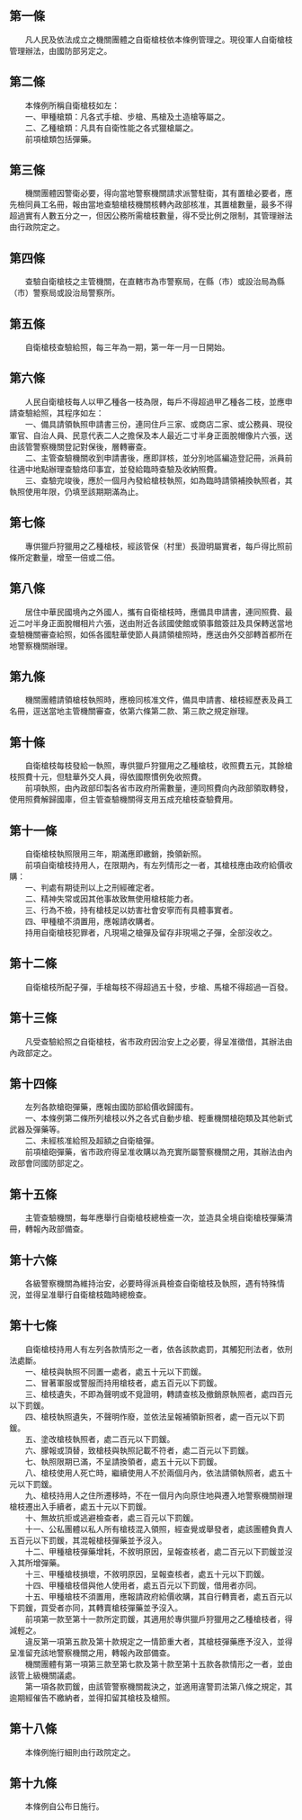 第一條 
-------
　　凡人民及依法成立之機關團體之自衛槍枝依本條例管理之。現役軍人自衛槍枝管理辦法，由國防部另定之。  


第二條 
-------
　　本條例所稱自衛槍枝如左：  
　　一、甲種槍類：凡各式手槍、步槍、馬槍及土造槍等屬之。  
　　二、乙種槍類：凡具有自衛性能之各式獵槍屬之。  
　　前項槍類包括彈藥。  


第三條 
-------
　　機關團體因警衛必要，得向當地警察機關請求派警駐衛，其有置槍必要者，應先檢同員工名冊，報由當地查驗槍枝機關核轉內政部核准，其置槍數量，最多不得超過實有人數五分之一，但因公務所需槍枝數量，得不受比例之限制，其管理辦法由行政院定之。  


第四條 
-------
　　查驗自衛槍枝之主管機關，在直轄市為市警察局，在縣（市）或設治局為縣（市）警察局或設治局警察所。  


第五條 
-------
　　自衛槍枝查驗給照，每三年為一期，第一年一月一日開始。  


第六條 
-------
　　人民自衛槍枝每人以甲乙種各一枝為限，每戶不得超過甲乙種各二枝，並應申請查驗給照，其程序如左：  
　　一、備具請領執照申請書三份，連同住戶三家、或商店二家、或公務員、現役軍官、自治人員、民意代表二人之擔保及本人最近二寸半身正面脫帽像片六張，送由該管警察機關登記對保後，層轉審查。  
　　二、主管查驗機關收到申請書後，應即詳核，並分別地區編造登記冊，派員前往適中地點辦理查驗烙印事宜，並發給臨時查驗及收納照費。  
　　三、查驗完竣後，應於一個月內發給槍枝執照，如為臨時請領補換執照者，其執照使用年限，仍填至該期期滿為止。  


第七條 
-------
　　專供獵戶狩獵用之乙種槍枝，經該管保（村里）長證明屬實者，每戶得比照前條所定數量，增至一倍或二倍。  


第八條 
-------
　　居住中華民國境內之外國人，攜有自衛槍枝時，應備具申請書，連同照費、最近二吋半身正面脫帽相片六張，送由附近各該國使館或領事館簽註及具保轉送當地查驗機關審查給照，如係各國駐華使節人員請領槍照時，應送由外交部轉首都所在地警察機關辦理。  


第九條 
-------
　　機關團體請領槍枝執照時，應檢同核准文件，備具申請書、槍枝經歷表及員工名冊，逕送當地主管機關審查，依第六條第二款、第三款之規定辦理。  


第十條 
-------
　　自衛槍枝每枝發給一執照，專供獵戶狩獵用之乙種槍枝，收照費五元，其餘槍枝照費十元，但駐華外交人員，得依國際慣例免收照費。  
　　前項執照，由內政部印製各省市政府所需數量，連同照費向內政部領取轉發，使用照費解歸國庫，但主管查驗機關得支用五成充槍枝查驗費用。  


第十一條 
---------
　　自衛槍枝執照限用三年，期滿應即繳銷，換領新照。  
　　前項自衛槍枝持用人，在限期內，有左列情形之一者，其槍枝應由政府給價收購：  
　　一、判處有期徒刑以上之刑經確定者。  
　　二、精神失常或因其他事故致無使用槍枝能力者。  
　　三、行為不檢，持有槍枝足以妨害社會安寧而有具體事實者。  
　　四、甲種槍不須置用，應報請收購者。  
　　持用自衛槍枝犯罪者，凡現場之槍彈及留存非現場之子彈，全部沒收之。  


第十二條 
---------
　　自衛槍枝所配子彈，手槍每枝不得超過五十發，步槍、馬槍不得超過一百發。  


第十三條 
---------
　　凡受查驗給照之自衛槍枝，省市政府因治安上之必要，得呈准徵借，其辦法由內政部定之。  


第十四條 
---------
　　左列各款槍砲彈藥，應報由國防部給價收歸國有。  
　　一、本條例第二條所列槍枝以外之各式自動步槍、輕重機關槍砲類及其他新式武器及彈藥等。  
　　二、未經核准給照及超額之自衛槍彈。  
　　前項槍砲彈藥，省市政府得呈准收購以為充實所屬警察機關之用，其辦法由內政部會同國防部定之。  


第十五條 
---------
　　主管查驗機關，每年應舉行自衛槍枝總檢查一次，並造具全境自衛槍枝彈藥清冊，轉報內政部備查。  


第十六條 
---------
　　各級警察機關為維持治安，必要時得派員檢查自衛槍枝及執照，遇有特殊情況，並得呈准舉行自衛槍枝臨時總檢查。  


第十七條 
---------
　　自衛槍枝持用人有左列各款情形之一者，依各該款處罰，其觸犯刑法者，依刑法處斷。  
　　一、槍枝與執照不同置一處者，處五十元以下罰鍰。  
　　二、冒著軍服或警服而持用槍枝者，處五百元以下罰鍰。  
　　三、槍枝遺失，不即為聲明或不覓證明，轉請查核及撤銷原執照者，處四百元以下罰鍰。  
　　四、槍枝執照遺失，不聲明作廢，並依法呈報補領新照者，處一百元以下罰鍰。  
　　五、塗改槍枝執照者，處二百元以下罰鍰。  
　　六、朦報或頂替，致槍枝與執照記載不符者，處二百元以下罰鍰。  
　　七、執照限期已滿，不呈請換領者，處五十元以下罰鍰。  
　　八、槍枝使用人死亡時，繼續使用人不於兩個月內，依法請領執照者，處五十元以下罰鍰。  
　　九、槍枝持用人之住所遷移時，不在一個月內向原住地與遷入地警察機關辦理槍枝遷出入手續者，處五十元以下罰鍰。  
　　十、無故抗拒或逃避檢查者，處三百元以下罰鍰。  
　　十一、公私團體以私人所有槍枝混入領照，經查覺或舉發者，處該團體負責人五百元以下罰鍰，其混報槍枝彈藥並予沒入。  
　　十二、甲種槍枝彈藥增耗，不敘明原因，呈報查核者，處二百元以下罰鍰並沒入其所增彈藥。  
　　十三、甲種槍枝損壞，不敘明原因，呈報查核者，處五十元以下罰鍰。  
　　十四、甲種槍枝借與他人使用者，處五百元以下罰鍰，借用者亦同。  
　　十五、甲種槍枝不須置用，應報請政府給價收購，其自行轉賣者，處五百元以下罰鍰，買受者亦同，其轉賣槍枝彈藥並予沒入。  
　　前項第一款至第十一款所定罰鍰，其適用於專供獵戶狩獵用之乙種槍枝者，得減輕之。  
　　違反第一項第五款及第十款規定之一情節重大者，其槍枝彈藥應予沒入，並得呈准留充該地警察機關之用，轉報內政部備查。  
　　機關團體有第一項第三款至第七款及第十款至第十五款各款情形之一者，並由該管上級機關議處。  
　　第一項各款罰鍰，由該管警察機關裁決之，並適用違警罰法第八條之規定，其逾期經催告不繳納者，並得扣留其槍枝及槍照。  


第十八條 
---------
　　本條例施行細則由行政院定之。  


第十九條 
---------
　　本條例自公布日施行。